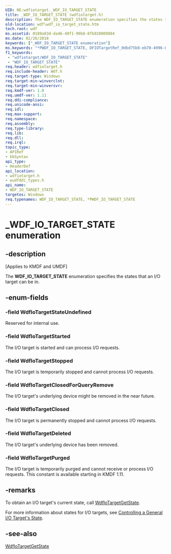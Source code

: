 ```yaml
---
UID: NE:wdfiotarget._WDF_IO_TARGET_STATE
title: _WDF_IO_TARGET_STATE (wdfiotarget.h)
description: The WDF_IO_TARGET_STATE enumeration specifies the states that an I/O target can be in.
old-location: wdf\wdf_io_target_state.htm
tech.root: wdf
ms.assetid: 0189a83d-da46-49f1-99b8-8fb920009804
ms.date: 02/26/2018
keywords: ["_WDF_IO_TARGET_STATE enumeration"]
ms.keywords: "*PWDF_IO_TARGET_STATE, DFIOTargetRef_0dbd75b8-eb70-4996-8a13-80fb90f86dca.xml, PWDF_IO_TARGET_STATE, PWDF_IO_TARGET_STATE enumeration pointer, WDF_IO_TARGET_STATE, WDF_IO_TARGET_STATE enumeration, WdfIoTargetClosed, WdfIoTargetClosedForQueryRemove, WdfIoTargetDeleted, WdfIoTargetPurged, WdfIoTargetStarted, WdfIoTargetStateUndefined, WdfIoTargetStopped, _WDF_IO_TARGET_STATE, kmdf.wdf_io_target_state, wdf.wdf_io_target_state, wdfiotarget/PWDF_IO_TARGET_STATE, wdfiotarget/WDF_IO_TARGET_STATE, wdfiotarget/WdfIoTargetClosed, wdfiotarget/WdfIoTargetClosedForQueryRemove, wdfiotarget/WdfIoTargetDeleted, wdfiotarget/WdfIoTargetPurged, wdfiotarget/WdfIoTargetStarted, wdfiotarget/WdfIoTargetStateUndefined, wdfiotarget/WdfIoTargetStopped, wudfddi_types/PWDF_IO_TARGET_STATE, wudfddi_types/WDF_IO_TARGET_STATE, wudfddi_types/WdfIoTargetClosed, wudfddi_types/WdfIoTargetClosedForQueryRemove, wudfddi_types/WdfIoTargetDeleted, wudfddi_types/WdfIoTargetPurged, wudfddi_types/WdfIoTargetStarted, wudfddi_types/WdfIoTargetStateUndefined, wudfddi_types/WdfIoTargetStopped"
f1_keywords:
 - "wdfiotarget/WDF_IO_TARGET_STATE"
 - "WDF_IO_TARGET_STATE"
req.header: wdfiotarget.h
req.include-header: Wdf.h
req.target-type: Windows
req.target-min-winverclnt: 
req.target-min-winversvr: 
req.kmdf-ver: 1.0
req.umdf-ver: 1.11
req.ddi-compliance: 
req.unicode-ansi: 
req.idl: 
req.max-support: 
req.namespace: 
req.assembly: 
req.type-library: 
req.lib: 
req.dll: 
req.irql: 
topic_type:
- APIRef
- kbSyntax
api_type:
- HeaderDef
api_location:
- wdfiotarget.h
- wudfddi_types.h
api_name:
- WDF_IO_TARGET_STATE
targetos: Windows
req.typenames: WDF_IO_TARGET_STATE, *PWDF_IO_TARGET_STATE
---
```


# _WDF_IO_TARGET_STATE enumeration


## -description


<p class="CCE_Message">[Applies to KMDF and UMDF]</p>

The <b>WDF_IO_TARGET_STATE</b> enumeration specifies the states that an I/O target can be in.


## -enum-fields




### -field WdfIoTargetStateUndefined

Reserved for internal use.


### -field WdfIoTargetStarted

The I/O target is started and can process I/O requests.


### -field WdfIoTargetStopped

The I/O target is temporarily stopped and cannot process I/O requests.


### -field WdfIoTargetClosedForQueryRemove

The I/O target's underlying device might be removed in the near future.


### -field WdfIoTargetClosed

The I/O target is permanently stopped and cannot process I/O requests. 


### -field WdfIoTargetDeleted

The I/O target's underlying device has been removed.


### -field WdfIoTargetPurged

The I/O target is temporarily purged and cannot receive or process I/O requests. This constant is available starting in KMDF 1.11.


## -remarks



To obtain an I/O target's current state, call <a href="https://docs.microsoft.com/windows-hardware/drivers/ddi/wdfiotarget/nf-wdfiotarget-wdfiotargetgetstate">WdfIoTargetGetState</a>.

For more information about states for I/O targets, see <a href="https://docs.microsoft.com/windows-hardware/drivers/wdf/controlling-a-general-i-o-target-s-state">Controlling a General I/O Target's State</a>.




## -see-also




<a href="https://docs.microsoft.com/windows-hardware/drivers/ddi/wdfiotarget/nf-wdfiotarget-wdfiotargetgetstate">WdfIoTargetGetState</a>
 

 

